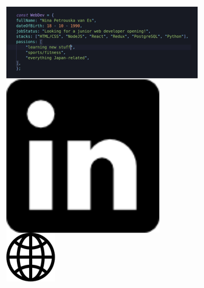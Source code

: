 ![Nina](https://github.com/grakify90/grakify90/blob/master/githubprofile.gif)
[<img src="https://github.com/grakify90/grakify90/blob/master/linkedin-logo.png" alt="LinkedIn logo" style="width: 80%; float: left; margin-right: 10px;">](https://www.linkedin.com/m/in/ninavanes)
[<img src="https://github.com/grakify90/grakify90/blob/master/www.png" alt="website icon" style="float: left; margin-right: 10px;">](https://ninavanes.netlify.app/)
